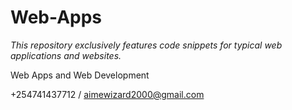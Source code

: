# Web-Apps 
*This repository exclusively features code snippets for typical web applications and websites.*


Web Apps and Web Development


+254741437712 / aimewizard2000@gmail.com

